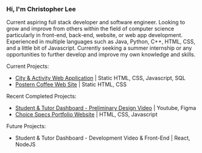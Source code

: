 ### Hi, I'm Christopher Lee

Current aspiring full stack developer and software engineer. Looking to grow and improve from others within the field of computer science particularly in front-end, back-end, website, or web app development. Experienced in multiple languages such as Java, Python, C++, HTML, CSS, and a little bit of Javascript. Currently seeking a summer internship or any opportunities to further develop and improve my own knowledge and skills.

Current Projects:
* [City & Activity Web Application](https://christophermlee2.github.io/cityactivitytracker/ "City & Activity Web Application title") | Static HTML, CSS, Javascript, SQL
* [Postern Coffee Web Site](https://christophermlee2.github.io/posternCoffeeSite/ "Postern Coffee Web Site") | Static HTML, CSS

Recent Completed Projects:
* [Student & Tutor Dashboard - Preliminary Design Video](https://youtu.be/XUDrSpBgjB0 "Student & Tutor Dashboard - Preliminary Design Video title") | Youtube, Figma
* [Choice Specs Portfolio Website](https://www.choicespecs.com/ "Choice Specs Portfolio Website title") | HTML, CSS, Javascript

Future Projects:
* Student & Tutor Dashboard - Development Video & Front-End | React, NodeJS


